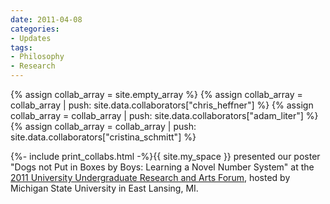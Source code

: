 ```yaml
---
date: 2011-04-08
categories:
- Updates
tags:
- Philosophy
- Research
---
```


{% assign collab_array = site.empty_array %}
{% assign collab_array = collab_array | push: site.data.collaborators["chris_heffner"] %}
{% assign collab_array = collab_array | push: site.data.collaborators["adam_liter"] %}
{% assign collab_array = collab_array | push: site.data.collaborators["cristina_schmitt"] %}

{%- include print_collabs.html -%}{{ site.my_space }}
presented our poster "Dogs not Put in Boxes by Boys: Learning a Novel Number System" at the <a href="https://urca.msu.edu/uuraf">2011 University Undergraduate Research and Arts Forum</a>, hosted by Michigan State University in East Lansing, MI.

<!-- more -->
